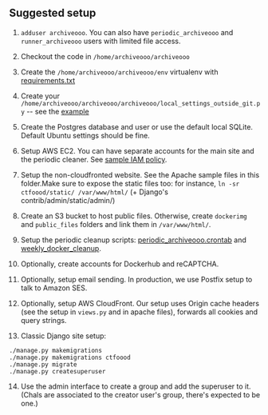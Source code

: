 ## Suggested setup

1. `adduser archiveooo`. You can also have `periodic_archiveooo` and `runner_archiveooo` users with limited file access.

2. Checkout the code in `/home/archiveooo/archiveooo`

3. Create the `/home/archiveooo/archiveooo/env` virtualenv with [requirements.txt](../requirements.txt) 

4. Create your `/home/archiveooo/archiveooo/archiveooo/local_settings_outside_git.py` -- see the [example](./sample_local_settings_outside_git.py)

5. Create the Postgres database and user or use the default local SQLite. Default Ubuntu settings should be fine.

6. Setup AWS EC2. You can have separate accounts for the main site and the periodic cleaner. See [sample IAM policy](./example_ec2_iam_policy.txt).

7. Setup the non-cloudfronted website. See the Apache sample files in this folder.Make sure to expose the static files too: for instance, `ln -sr ctfoood/static/ /var/www/html/` (+ Django's contrib/admin/static/admin/)

8. Create an S3 bucket to host public files. Otherwise, create `dockerimg` and `public_files` folders and link them in `/var/www/html/`.

9. Setup the periodic cleanup scripts: [periodic_archiveooo.crontab](./periodic_archiveooo.crontab) and [weekly_docker_cleanup](./weekly_docker_cleanup).

10. Optionally, create accounts for Dockerhub and reCAPTCHA.

11. Optionally, setup email sending. In production, we use Postfix setup to talk to Amazon SES.

12. Optionally, setup AWS CloudFront. Our setup uses Origin cache headers (see the setup in `views.py` and in apache files), forwards all cookies and query strings.

13. Classic Django site setup:

```
./manage.py makemigrations
./manage.py makemigrations ctfoood
./manage.py migrate
./manage.py createsuperuser
```
14. Use the admin interface to create a group and add the superuser to it. (Chals are associated to the creator user's group, there's expected to be one.)

